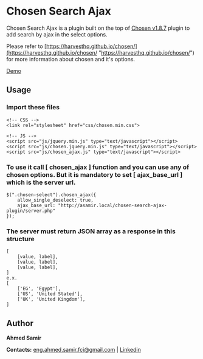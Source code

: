 # Chosen Search Ajax
Chosen Search Ajax is a plugin built on the top of [Chosen v1.8.7](https://harvesthq.github.io/chosen/ "Chosen v1.8.7") plugin to add search by ajax in the select options. 

Please refer to [https://harvesthq.github.io/chosen/](https://harvesthq.github.io/chosen/ "https://harvesthq.github.io/chosen/") for more information about chosen and it's options.


[Demo](http://asamirdemos.codeagroup.net/chosen-search-ajax-plugin "Demo")

## Usage

### Import these files

    <!-- CSS -->
    <link rel="stylesheet" href="css/chosen.min.css">
    
    <!-- JS -->
    <script src="js/jquery.min.js" type="text/javascript"></script>
    <script src="js/chosen.jquery.min.js" type="text/javascript"></script>
    <script src="js/chosen_ajax.js" type="text/javascript"></script>

    
### To use it call [ chosen\_ajax ] function and you can use any of chosen options. But it is mandatory to set [ ajax\_base\_url ] which is the server url.

    $(".chosen-select").chosen_ajax({
	    allow_single_deselect: true,
	    ajax_base_url: "http://asamir.local/chosen-search-ajax-plugin/server.php"
    });

### The server must return JSON array as a response in this structure

    [
	    [value, label],
	    [value, label],
	    [value, label],
    ] 
    e.x.
    [
	    ['EG', 'Egypt'],
	    ['US', 'United Stated'],
	    ['UK', 'United Kingdom'],
    ]   


## Author

**Ahmed Samir**

**Contacts:** [eng.ahmed.samir.fci@gmail.com](mailto:eng.ahmed.samir.fci@gmail.com) | [Linkedin](https://www.linkedin.com/in/ahmed-samir-58250284/)
    